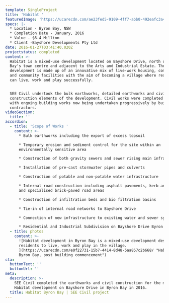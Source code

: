 ```yaml
---
template: SingleProject
title: 'Habitat '
featuredImage: 'https://ucarecdn.com/ae23fed5-9109-4ff7-abb0-492eafc3a418/-/preview/'
specs: |-
  * Location - Byron Bay, NSW
  * Completion Date - January, 2016
  * Value - $6.4 Million
  * Client -Bayshore Developments Pty Ltd
date: 2016-01-27T03:41:40.020Z
projectstatus: completed
content: >-
  Habitat is a mixed-use development located on Bayshore Drive, north of Byron
  Bay's town centre and adjacent to the Arts and Industrial Estate. The
  development is made up of an innovative mix of live-work housing, commercial
  and community facilities with the aim of becoming a village where residents
  can live, work and play successfully. 


  SEE Civil undertook the bulk earthworks, detailed earthworks and civil
  construction elements of the development. Civil works were completed in 2016,
  with ongoing building works now being undertaken progressively by building
  contractors.
videoSection:
  title: ''
accordion:
  - title: 'Scope of Works '
    content: >-
      * Bulk earthworks including the export of excess topsoil

      * Temporary erosion and sediment control for the site within an
      environmentally sensitive area 

      * Construction of both gravity sewers and sewer rising main infrastructure

      * Installation of pre-cast stormwater pipes and culverts 

      * Construction of potable and non-potable water infrastructure 

      * Internal road construction including asphalt pavements, kerb and gutting
      and specialised brick-paved road areas

      * Construction of infiltration beds and bio filtration basins 

      * Tie-in of internal road networks to Bayshore Drive

      * Connection of new infrastructure to existing water and sewer systems

      * Residential and Industrial Subdivision on Bayshore Drive Byron Bay
  - title: photos
    content: >-
      ![Habitat development in Byron Bay is a mixed-use development design for
      residents to live, work and play in the village.
      ](https://ucarecdn.com/e0f22731-15b7-4414-8d48-5aa857c2b668/ "Habitat
      Byron Bay, post building commencement")
cta:
  buttonText: ''
  buttonUrl: ''
meta:
  description: >-
    SEE Civil completed the earthworks and civil construction for the mixed-use
    Habitat development on Bayshore Drive in Byron Bay in 2016. 
  title: Habitat Byron Bay | SEE Civil project
---
```


